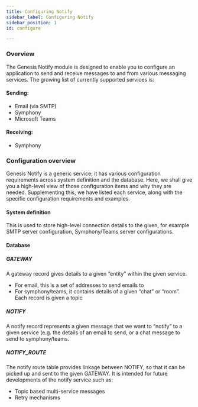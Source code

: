 ```yaml
---
title: Configuring Notify
sidebar_label: Configuring Notify
sidebar_position: 1
id: configure

---
```

### Overview

The Genesis Notify module is designed to enable you to configure an application to send and receive messages to and from various messaging services.
The growing list of currently supported services is:

#### Sending:

* Email (via SMTP)
* Symphony
* Microsoft Teams

#### Receiving:

* Symphony

### Configuration overview

Genesis Notify is a generic service; it has various configuration requirements across system definition and the database. Here, we shall give you a high-level view of those configuration items and why they are needed. Supplementing this, we have listed each service, along with the specific configuration requirements and examples.

#### System definition

This is used to store high-level connection details to the given, for example SMTP server configuration, Symphony/Teams server configurations.

#### Database

##### GATEWAY

A gateway record gives details to a given “entity” within the given service.

* For email, this is a set of addresses to send emails to
* For symphony/teams, it contains details of a given “chat” or “room”. Each record is given a topic

##### NOTIFY

A notify record represents a given message that we want to “notify” to a given service (e.g. the details of an email to send, or a chat message to send to symphony/teams.

##### NOTIFY_ROUTE

The notify route table provides linkage between NOTIFY, so that it can be picked up and sent to the given GATEWAY. It is intended for future developments of the notify service such as:

* Topic based multi-service messages
* Retry mechanisms